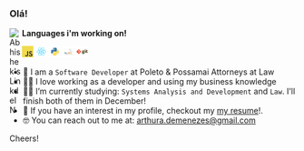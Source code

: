 ### Olá! 

<a href="https://www.linkedin.com/in/arthurademenezes">
  <img align="left" alt="Abhishek's LinkdeIN" width="22px" src="https://cdn.jsdelivr.net/npm/simple-icons@v3/icons/linkedin.svg" />
</a>


**Languages i'm working on!**  

<code><img height="20" src="https://raw.githubusercontent.com/github/explore/80688e429a7d4ef2fca1e82350fe8e3517d3494d/topics/javascript/javascript.png"></code>
<code><img height="20" src="https://raw.githubusercontent.com/github/explore/80688e429a7d4ef2fca1e82350fe8e3517d3494d/topics/react/react.png"></code>
<code><img height="20" src="https://raw.githubusercontent.com/github/explore/80688e429a7d4ef2fca1e82350fe8e3517d3494d/topics/python/python.png"></code>
<code><img height="20" src="https://raw.githubusercontent.com/github/explore/80688e429a7d4ef2fca1e82350fe8e3517d3494d/topics/mysql/mysql.png"></code>
<code><img height="20" src="https://raw.githubusercontent.com/github/explore/80688e429a7d4ef2fca1e82350fe8e3517d3494d/topics/git/git.png"></code>


- :school: I am a `Software Developer` at Poleto & Possamai Attorneys at Law
- :technologist: I love working as a developer and using my business knowledge 
- :student: I’m currently studying: `Systems Analysis and Development` and `Law`. I'll finish both of them in December!
- :thinking: If you have an interest in my profile, checkout my [my resume](https://drive.google.com/file/d/1jQNNcoLdbUT_kVylSJMoNoaREYlFjdFe/view?usp=sharing)!.
- :nerd_face: You can reach out to me at: arthura.demenezes@gmail.com

Cheers!

<!--
**arthurademenezes/arthurademenezes** is a ✨ _special_ ✨ repository because its `README.md` (this file) appears on your GitHub profile.

Here are some ideas to get you started:

- 🔭 I’m currently working on ...
- 🌱 I’m currently learning ...
- 👯 I’m looking to collaborate on ...
- 🤔 I’m looking for help with ...
- 💬 Ask me about ...
- 📫 How to reach me: ...
- 😄 Pronouns: ...
- ⚡ Fun fact: ...
-->
